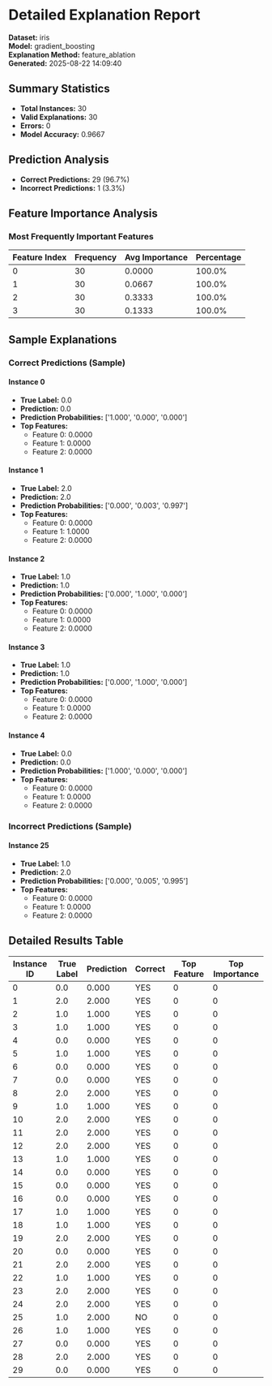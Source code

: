 # Detailed Explanation Report

**Dataset:** iris  
**Model:** gradient_boosting  
**Explanation Method:** feature_ablation  
**Generated:** 2025-08-22 14:09:40  

## Summary Statistics

- **Total Instances:** 30
- **Valid Explanations:** 30
- **Errors:** 0
- **Model Accuracy:** 0.9667

## Prediction Analysis

- **Correct Predictions:** 29 (96.7%)
- **Incorrect Predictions:** 1 (3.3%)

## Feature Importance Analysis

### Most Frequently Important Features

| Feature Index | Frequency | Avg Importance | Percentage |
|---------------|-----------|----------------|------------|
| 0 | 30 | 0.0000 | 100.0% |
| 1 | 30 | 0.0667 | 100.0% |
| 2 | 30 | 0.3333 | 100.0% |
| 3 | 30 | 0.1333 | 100.0% |

## Sample Explanations

### Correct Predictions (Sample)

#### Instance 0

- **True Label:** 0.0
- **Prediction:** 0.0
- **Prediction Probabilities:** ['1.000', '0.000', '0.000']
- **Top Features:**
  - Feature 0: 0.0000
  - Feature 1: 0.0000
  - Feature 2: 0.0000

#### Instance 1

- **True Label:** 2.0
- **Prediction:** 2.0
- **Prediction Probabilities:** ['0.000', '0.003', '0.997']
- **Top Features:**
  - Feature 0: 0.0000
  - Feature 1: 1.0000
  - Feature 2: 0.0000

#### Instance 2

- **True Label:** 1.0
- **Prediction:** 1.0
- **Prediction Probabilities:** ['0.000', '1.000', '0.000']
- **Top Features:**
  - Feature 0: 0.0000
  - Feature 1: 0.0000
  - Feature 2: 0.0000

#### Instance 3

- **True Label:** 1.0
- **Prediction:** 1.0
- **Prediction Probabilities:** ['0.000', '1.000', '0.000']
- **Top Features:**
  - Feature 0: 0.0000
  - Feature 1: 0.0000
  - Feature 2: 0.0000

#### Instance 4

- **True Label:** 0.0
- **Prediction:** 0.0
- **Prediction Probabilities:** ['1.000', '0.000', '0.000']
- **Top Features:**
  - Feature 0: 0.0000
  - Feature 1: 0.0000
  - Feature 2: 0.0000

### Incorrect Predictions (Sample)

#### Instance 25

- **True Label:** 1.0
- **Prediction:** 2.0
- **Prediction Probabilities:** ['0.000', '0.005', '0.995']
- **Top Features:**
  - Feature 0: 0.0000
  - Feature 1: 0.0000
  - Feature 2: 0.0000

## Detailed Results Table

| Instance ID | True Label | Prediction | Correct | Top Feature | Top Importance |
|-------------|------------|------------|---------|-------------|----------------|
| 0 | 0.0 | 0.000 | YES | 0 | 0 |
| 1 | 2.0 | 2.000 | YES | 0 | 0 |
| 2 | 1.0 | 1.000 | YES | 0 | 0 |
| 3 | 1.0 | 1.000 | YES | 0 | 0 |
| 4 | 0.0 | 0.000 | YES | 0 | 0 |
| 5 | 1.0 | 1.000 | YES | 0 | 0 |
| 6 | 0.0 | 0.000 | YES | 0 | 0 |
| 7 | 0.0 | 0.000 | YES | 0 | 0 |
| 8 | 2.0 | 2.000 | YES | 0 | 0 |
| 9 | 1.0 | 1.000 | YES | 0 | 0 |
| 10 | 2.0 | 2.000 | YES | 0 | 0 |
| 11 | 2.0 | 2.000 | YES | 0 | 0 |
| 12 | 2.0 | 2.000 | YES | 0 | 0 |
| 13 | 1.0 | 1.000 | YES | 0 | 0 |
| 14 | 0.0 | 0.000 | YES | 0 | 0 |
| 15 | 0.0 | 0.000 | YES | 0 | 0 |
| 16 | 0.0 | 0.000 | YES | 0 | 0 |
| 17 | 1.0 | 1.000 | YES | 0 | 0 |
| 18 | 1.0 | 1.000 | YES | 0 | 0 |
| 19 | 2.0 | 2.000 | YES | 0 | 0 |
| 20 | 0.0 | 0.000 | YES | 0 | 0 |
| 21 | 2.0 | 2.000 | YES | 0 | 0 |
| 22 | 1.0 | 1.000 | YES | 0 | 0 |
| 23 | 2.0 | 2.000 | YES | 0 | 0 |
| 24 | 2.0 | 2.000 | YES | 0 | 0 |
| 25 | 1.0 | 2.000 | NO | 0 | 0 |
| 26 | 1.0 | 1.000 | YES | 0 | 0 |
| 27 | 0.0 | 0.000 | YES | 0 | 0 |
| 28 | 2.0 | 2.000 | YES | 0 | 0 |
| 29 | 0.0 | 0.000 | YES | 0 | 0 |
